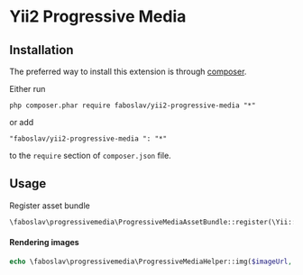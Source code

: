 # Yii2 Progressive Media
## Installation
The preferred way to install this extension is through [composer](http://getcomposer.org/download/).

Either run

```
php composer.phar require faboslav/yii2-progressive-media "*"
```

or add

```
"faboslav/yii2-progressive-media ": "*"
```

to the `require` section of `composer.json` file.

## Usage
Register asset bundle 
```php
\faboslav\progressivemedia\ProgressiveMediaAssetBundle::register(\Yii::$app->view);
```

#### Rendering images
```php
echo \faboslav\progressivemedia\ProgressiveMediaHelper::img($imageUrl, $placeholderImgUrl, $width, $height) ?>
```

